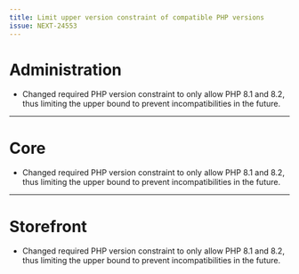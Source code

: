 ```yaml
---
title: Limit upper version constraint of compatible PHP versions
issue: NEXT-24553
---
```

# Administration
* Changed required PHP version constraint to only allow PHP 8.1 and 8.2, thus limiting the upper bound to prevent incompatibilities in the future.
___
# Core
* Changed required PHP version constraint to only allow PHP 8.1 and 8.2, thus limiting the upper bound to prevent incompatibilities in the future.
___
# Storefront
* Changed required PHP version constraint to only allow PHP 8.1 and 8.2, thus limiting the upper bound to prevent incompatibilities in the future.
